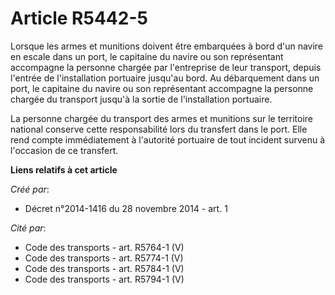 # Article R5442-5

Lorsque les armes et munitions doivent être embarquées à bord d'un navire en escale dans un port, le capitaine du navire ou
son représentant accompagne la personne chargée par l'entreprise de leur transport, depuis l'entrée de l'installation
portuaire jusqu'au bord. Au débarquement dans un port, le capitaine du navire ou son représentant accompagne la personne
chargée du transport jusqu'à la sortie de l'installation portuaire. 

La personne chargée du transport des armes et munitions sur le territoire national conserve cette responsabilité lors du
transfert dans le port. Elle rend compte immédiatement à l'autorité portuaire de tout incident survenu à l'occasion de ce
transfert.

**Liens relatifs à cet article**

_Créé par_:

  - Décret n°2014-1416 du 28 novembre 2014 - art. 1

_Cité par_:

  - Code des transports - art. R5764-1 (V)
  - Code des transports - art. R5774-1 (V)
  - Code des transports - art. R5784-1 (V)
  - Code des transports - art. R5794-1 (V)
